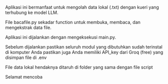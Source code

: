 Aplikasi ini bermanfaat untuk mengolah data lokal (.txt) dengan kueri yang terhubung ke model LLM. 

File bacafile.py sekadar function untuk membuka, membaca, dan mengekstrak data file.

Aplikasi ini dijalankan dengan mengeksekusi main.py.

Sebelum dijalankan pastikan seluruh modul yang dibutuhkan sudah terinstal di komputer Anda
pastikan juga Anda memiliki API_key dari Groq (free) yang disimpan file di .env

File data lokal hendaknya ditaruh di folder yang sama dengan file script

Selamat mencoba
